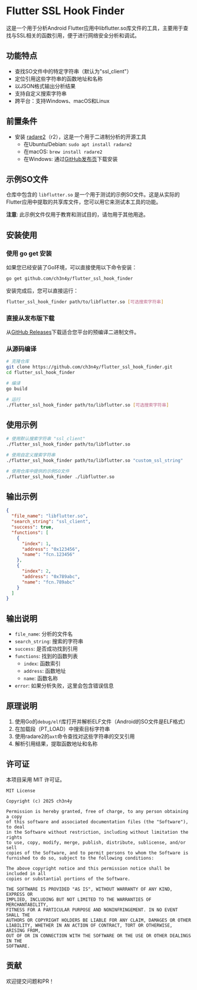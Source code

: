 # Flutter SSL Hook Finder

这是一个用于分析Android Flutter应用中libflutter.so库文件的工具，主要用于查找与SSL相关的函数引用，便于进行网络安全分析和调试。

## 功能特点

- 查找SO文件中的特定字符串（默认为"ssl_client"）
- 定位引用这些字符串的函数地址和名称
- 以JSON格式输出分析结果
- 支持自定义搜索字符串
- 跨平台：支持Windows、macOS和Linux

## 前置条件

- 安装 [radare2](https://github.com/radareorg/radare2)（r2），这是一个用于二进制分析的开源工具
  - 在Ubuntu/Debian: `sudo apt install radare2`
  - 在macOS: `brew install radare2`
  - 在Windows: 通过[GitHub发布页](https://github.com/radareorg/radare2/releases)下载安装

## 示例SO文件

仓库中包含的 `libflutter.so` 是一个用于测试的示例SO文件。这是从实际的Flutter应用中提取的共享库文件，您可以用它来测试本工具的功能。

**注意**: 此示例文件仅用于教育和测试目的，请勿用于其他用途。

## 安装使用

### 使用 go get 安装
如果您已经安装了Go环境，可以直接使用以下命令安装：

```bash
go get github.com/ch3n4y/flutter_ssl_hook_finder
```

安装完成后，您可以直接运行：

```bash
flutter_ssl_hook_finder path/to/libflutter.so [可选搜索字符串]
```

### 直接从发布版下载
从[GitHub Releases](https://github.com/ch3n4y/flutter_ssl_hook_finder/releases)下载适合您平台的预编译二进制文件。

### 从源码编译
```bash
# 克隆仓库
git clone https://github.com/ch3n4y/flutter_ssl_hook_finder.git
cd flutter_ssl_hook_finder

# 编译
go build

# 运行
./flutter_ssl_hook_finder path/to/libflutter.so [可选搜索字符串]
```

## 使用示例

```bash
# 使用默认搜索字符串 "ssl_client"
./flutter_ssl_hook_finder path/to/libflutter.so

# 使用自定义搜索字符串
./flutter_ssl_hook_finder path/to/libflutter.so "custom_ssl_string"

# 使用仓库中提供的示例SO文件
./flutter_ssl_hook_finder ./libflutter.so
```

## 输出示例

```json
{
  "file_name": "libflutter.so",
  "search_string": "ssl_client",
  "success": true,
  "functions": [
    {
      "index": 1,
      "address": "0x123456",
      "name": "fcn.123456"
    },
    {
      "index": 2,
      "address": "0x789abc",
      "name": "fcn.789abc"
    }
  ]
}
```

## 输出说明

- `file_name`: 分析的文件名
- `search_string`: 搜索的字符串
- `success`: 是否成功找到引用
- `functions`: 找到的函数列表
  - `index`: 函数索引
  - `address`: 函数地址
  - `name`: 函数名称
- `error`: 如果分析失败，这里会包含错误信息

## 原理说明

1. 使用Go的`debug/elf`库打开并解析ELF文件（Android的SO文件是ELF格式）
2. 在加载段（PT_LOAD）中搜索目标字符串
3. 使用radare2的`axt`命令查找对这些字符串的交叉引用
4. 解析引用结果，提取函数地址和名称

## 许可证

本项目采用 MIT 许可证。

```
MIT License

Copyright (c) 2025 ch3n4y

Permission is hereby granted, free of charge, to any person obtaining a copy
of this software and associated documentation files (the "Software"), to deal
in the Software without restriction, including without limitation the rights
to use, copy, modify, merge, publish, distribute, sublicense, and/or sell
copies of the Software, and to permit persons to whom the Software is
furnished to do so, subject to the following conditions:

The above copyright notice and this permission notice shall be included in all
copies or substantial portions of the Software.

THE SOFTWARE IS PROVIDED "AS IS", WITHOUT WARRANTY OF ANY KIND, EXPRESS OR
IMPLIED, INCLUDING BUT NOT LIMITED TO THE WARRANTIES OF MERCHANTABILITY,
FITNESS FOR A PARTICULAR PURPOSE AND NONINFRINGEMENT. IN NO EVENT SHALL THE
AUTHORS OR COPYRIGHT HOLDERS BE LIABLE FOR ANY CLAIM, DAMAGES OR OTHER
LIABILITY, WHETHER IN AN ACTION OF CONTRACT, TORT OR OTHERWISE, ARISING FROM,
OUT OF OR IN CONNECTION WITH THE SOFTWARE OR THE USE OR OTHER DEALINGS IN THE
SOFTWARE.
```

## 贡献

欢迎提交问题和PR！ 